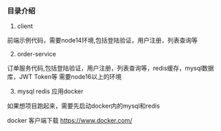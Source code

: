 ### 目录介绍

1. client 

前端示例代码，需要node14环境,包括登陆验证，用户注册，列表查询等

2. order-service

订单服务代码,包括登陆验证，用户注册，列表查询等，redis缓存，mysql数据库，JWT Token等 需要node16以上的环境

3. mysql redis 应用docker

如果想项目跑起来，需要先启动docker内的mysql和redis

docker 客户端下载 https://www.docker.com/

